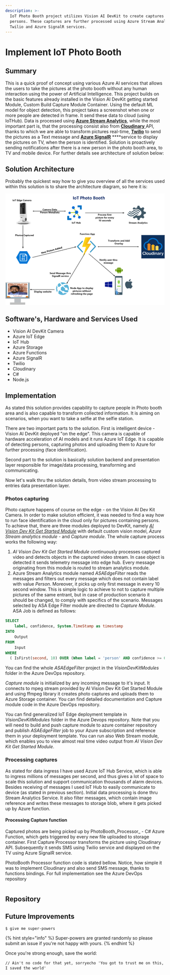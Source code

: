 ```yaml
---
description: >-
  IoT Photo Booth project utilizes Vision AI DevKit to create captures of
  persons. These captures are further processed using Azure Stream Analytics,
  Twilio and Azure SignalR services.
---
```


# Implement IoT Photo Booth

## Summary

This is a quick proof of concept using various Azure AI services that allows the users to take the pictures at the photo booth without any human interaction using the power of Artificial Intelligence. This project builds on the basic features already installed in the Vision AI DevKit getting started Module, Custom Build Capture Module Container. Using the default ML model for object detection, this project takes a screenshot when one or more people are detected in frame. It send these data to cloud \(using IoTHub\). Data is processed using [**Azure Stream Analytics**](https://azure.microsoft.com/en-us/services/stream-analytics/), while the most important part is, that the processing consist also from [**Cloudinary**  ](https://cloudinary.com)API, thanks to which we are able to transform pictures real-time, [**Twilio**](https://www.twilio.com/) to send the pictures as a Text message and [**Azure SignalR**](https://azure.microsoft.com/en-us/services/signalr-service/) ****service to display the pictures on TV, when the person is identified. Solution is proactively sending notifications after there is a new person in the photo booth area, to TV and mobile device. For further details see architecture of solution below:

## Solution Architecture

Probably the quickest way how to give you overview of all the services used within this solution is to share the architecture diagram, so here it is:

![](../.gitbook/assets/devtest.png)

## Software's, Hardware and Services Used

* Vision AI DevKit Camera 
* Azure IoT Edge
* IoT Hub
* Azure Storage
* Azure Functions                                   
* Azure SignalR
* Twilio
* Cloudinary
* C\#
* Node.js

## Implementation

As stated this solution provides capability to capture people in Photo booth area and is also capable to transform collected information. It is aiming on scenarios, when you want to take a selfie at the selfie station. 

There are two important parts to the solution. First is intelligent device - Vision AI DevKit deployed "on the edge". This camera is capable of hardware acceleration of AI models and it runs Azure IoT Edge. It is capable of detecting persons, capturing photos and uploading them to Azure for further processing \(face identification\). 

Second part to the solution is basically solution backend and presentation layer responsible for image/data processing, transforming and communicating.

Now let's walk thru the solution details, from video stream processing to entries data presentation layer.

### Photos capturing

Photo capture happens of course on the edge - on the Vision AI Dev Kit Camera. In order to make solution efficient, it was needed to find a way how to run face identification in the cloud only for pictures containing persons. To achieve that, there are three modules deployed to DevKit, namely [_AI Vision Dev Kit Get Started Module_](https://github.com/microsoft/vision-ai-developer-kit/tree/master/samples/official/ai-vision-devkit-get-started/modules/AIVisionDevKitGetStartedModule) with default custom vision model, _Azure Stream analytics module_ - and _Capture module_. The whole capture process works the following way:

1. _AI Vision Dev Kit Get Started Module_ continuously processes captured video and detects objects in the captured video stream. In case object is detected it sends telemetry message into edge hub. Every message originating from this module is routed to stream analytics module.
2. Azure Stream Analytics module named _ASAEdgeFilter_ reads the messages and filters out every message which does not contain label with value _Person_. Moreover, it picks up only first message in every 10 second window. This is simple logic to achieve to not to capture multiple pictures of the same entrant, but in case of production scenario it should be changed, to comply with specifics of the scenario. Messages selected by ASA Edge Filter module are directed to _Capture Module_. ASA Job is defined as follows:

```sql
SELECT
    label, confidence, System.TimeStamp as timestamp
INTO
    Output
FROM
    Input
WHERE
  ( IsFirst(second, 10) OVER (When label = 'person' AND confidence >= 60) = 1)
```

 You can find the whole _ASAEdgeFilter_ project in the _VisionDevKitModules_ folder in the Azure DevOps repository.

_Capture module_ is initialized by any incoming message to it's input. It connects to mpeg stream provided by AI Vision Dev Kit Get Started Module and using ffmpeg library it creates photo captures and uploads them to Azure Storage container. You can find detailed documentation and Capture module code in the Azure DevOps repository.

 You can find generalized IoT Edge deployment template in _VisionDevKitModules_ folder in the Azure Devops repository. Note that you will need to build and push capture module to azure container repository and publish _ASAEdgeFilter_ job to your Azure subscription and reference them in your deployment template. You can run also Web Stream module, which enables you to view almost real time video output from _AI Vision Dev Kit Get Started Module_.

### Processing captures

As stated for data ingress I have used Azure IoT Hub Service, which is able to ingress millions of messages per second, and thus gives a lot of space to scale this solution and support communication thousands of alarm devices. Besides receiving of messages I used IoT Hub to easily communicate to device \(as stated in previous section\). Initial data processing is done thru Stream Analytics Service. It also filter messages, which contain image reference and writes these messages to storage blob, where it gets picked up by Azure function.

#### Processing Capture function

Captured photos are being picked up by PhotoBooth_Processor_ - C\# Azure Function, which gets triggered by every new file uploaded to storage container. First Capture Processor transforms the picture using Cloudinary API. Subsequently it sends SMS using Twilio service  and displayed on the TV using Azure SignalR service.

PhotoBooth Processor function code is stated bellow. Notice, how simple it was to implement Cloudinary and also send SMS message, thanks to functions bindings. For full implementation see the Azure DevOps repository

```csharp

```











## Repository

## Future Improvements





```
$ give me super-powers
```

{% hint style="info" %}
 Super-powers are granted randomly so please submit an issue if you're not happy with yours.
{% endhint %}

Once you're strong enough, save the world:

```
// Ain't no code for that yet, sorryecho 'You got to trust me on this, I saved the world'
```




